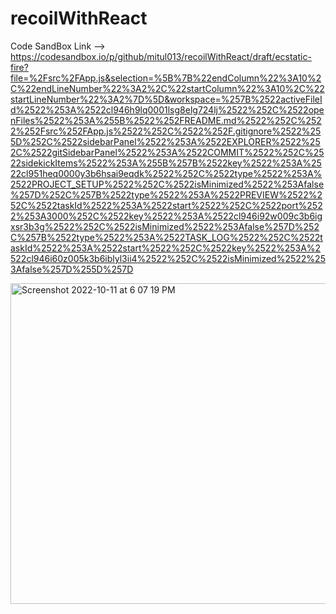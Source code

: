 # recoilWithReact

Code SandBox Link --> https://codesandbox.io/p/github/mitul013/recoilWithReact/draft/ecstatic-fire?file=%2Fsrc%2FApp.js&selection=%5B%7B%22endColumn%22%3A10%2C%22endLineNumber%22%3A2%2C%22startColumn%22%3A10%2C%22startLineNumber%22%3A2%7D%5D&workspace=%257B%2522activeFileId%2522%253A%2522cl946h9lq0001lsg8elg724lj%2522%252C%2522openFiles%2522%253A%255B%2522%252FREADME.md%2522%252C%2522%252Fsrc%252FApp.js%2522%252C%2522%252F.gitignore%2522%255D%252C%2522sidebarPanel%2522%253A%2522EXPLORER%2522%252C%2522gitSidebarPanel%2522%253A%2522COMMIT%2522%252C%2522sidekickItems%2522%253A%255B%257B%2522key%2522%253A%2522cl951heq0000y3b6hsai9eqdk%2522%252C%2522type%2522%253A%2522PROJECT_SETUP%2522%252C%2522isMinimized%2522%253Afalse%257D%252C%257B%2522type%2522%253A%2522PREVIEW%2522%252C%2522taskId%2522%253A%2522start%2522%252C%2522port%2522%253A3000%252C%2522key%2522%253A%2522cl946i92w009c3b6igxsr3b3g%2522%252C%2522isMinimized%2522%253Afalse%257D%252C%257B%2522type%2522%253A%2522TASK_LOG%2522%252C%2522taskId%2522%253A%2522start%2522%252C%2522key%2522%253A%2522cl946i60z005k3b6iblyl3ii4%2522%252C%2522isMinimized%2522%253Afalse%257D%255D%257D


<img width="513" alt="Screenshot 2022-10-11 at 6 07 19 PM" src="https://user-images.githubusercontent.com/53301829/195092707-96b1ccc9-ca7c-481c-9968-907980764d95.png">
